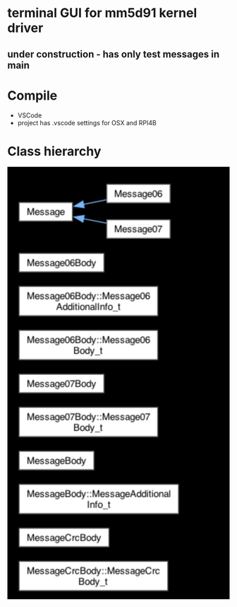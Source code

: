 # terminal GUI for mm5d91 kernel driver
## under construction - has only test messages in main
# Compile
* VSCode
* project has .vscode settings for OSX and RPI4B
# Class hierarchy
![Class Hierarchy](images/class_hierarchy.jpg)
